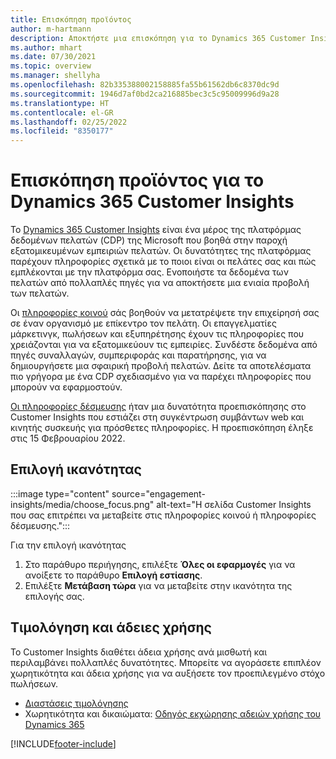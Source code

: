 ```yaml
---
title: Επισκόπηση προϊόντος
author: m-hartmann
description: Αποκτήστε μια επισκόπηση για το Dynamics 365 Customer Insights και τις δυνατότητές του.
ms.author: mhart
ms.date: 07/30/2021
ms.topic: overview
ms.manager: shellyha
ms.openlocfilehash: 82b335388002158885fa55b61562db6c8370dc9d
ms.sourcegitcommit: 1946d7af0bd2ca216885bec3c5c95009996d9a28
ms.translationtype: HT
ms.contentlocale: el-GR
ms.lasthandoff: 02/25/2022
ms.locfileid: "8350177"
---
```

# <a name="product-overview-for-dynamics-365-customer-insights"></a>Επισκόπηση προϊόντος για το Dynamics 365 Customer Insights

Το [Dynamics 365 Customer Insights](https://dynamics.microsoft.com/ai/customer-insights/) είναι ένα μέρος της πλατφόρμας δεδομένων πελατών (CDP) της Microsoft που βοηθά στην παροχή εξατομικευμένων εμπειριών πελατών. Οι δυνατότητες της πλατφόρμας παρέχουν πληροφορίες σχετικά με το ποιοι είναι οι πελάτες σας και πώς εμπλέκονται με την πλατφόρμα σας. Ενοποιήστε τα δεδομένα των πελατών από πολλαπλές πηγές για να αποκτήσετε μια ενιαία προβολή των πελατών.

Οι [πληροφορίες κοινού](audience-insights/overview.md) σάς βοηθούν να μετατρέψετε την επιχείρησή σας σε έναν οργανισμό με επίκεντρο τον πελάτη. Οι επαγγελματίες μάρκετινγκ, πωλήσεων και εξυπηρέτησης έχουν τις πληροφορίες που χρειάζονται για να εξατομικεύουν τις εμπειρίες. Συνδέστε δεδομένα από πηγές συναλλαγών, συμπεριφοράς και παρατήρησης, για να δημιουργήσετε μια σφαιρική προβολή πελατών. Δείτε τα αποτελέσματα πιο γρήγορα με ένα CDP σχεδιασμένο για να παρέχει πληροφορίες που μπορούν να εφαρμοστούν. 

[Οι πληροφορίες δέσμευσης](engagement-insights/overview.md) ήταν μια δυνατότητα προεπισκόπησης στο Customer Insights που εστιάζει στη συγκέντρωση συμβάντων web και κινητής συσκευής για πρόσθετες πληροφορίες. Η προεπισκόπηση έληξε στις 15 Φεβρουαρίου 2022.
 
## <a name="choose-a-capability"></a>Επιλογή ικανότητας

:::image type="content" source="engagement-insights/media/choose_focus.png" alt-text="Η σελίδα Customer Insights που σας επιτρέπει να μεταβείτε στις πληροφορίες κοινού ή πληροφορίες δέσμευσης.":::

Για την επιλογή ικανότητας

1. Στο παράθυρο περιήγησης, επιλέξτε **Όλες οι εφαρμογές** για να ανοίξετε το παράθυρο **Επιλογή εστίασης**.
1. Επιλέξτε **Μετάβαση τώρα** για να μεταβείτε στην ικανότητα της επιλογής σας.

## <a name="pricing-and-licensing"></a>Τιμολόγηση και άδειες χρήσης

Το Customer Insights διαθέτει άδεια χρήσης ανά μισθωτή και περιλαμβάνει πολλαπλές δυνατότητες. Μπορείτε να αγοράσετε επιπλέον χωρητικότητα και άδεια χρήσης για να αυξήσετε τον προεπιλεγμένο στόχο πωλήσεων. 
- [Διαστάσεις τιμολόγησης](https://dynamics.microsoft.com/ai/customer-insights/pricing/)
- Χωρητικότητα και δικαιώματα: [Οδηγός εκχώρησης αδειών χρήσης του Dynamics 365](https://go.microsoft.com/fwlink/?LinkId=866544)

[!INCLUDE[footer-include](includes/footer-banner.md)]